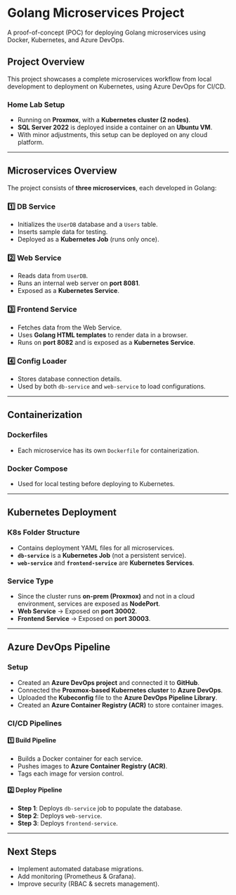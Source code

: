 # **Golang Microservices Project**
A proof-of-concept (POC) for deploying Golang microservices using Docker, Kubernetes, and Azure DevOps.

## **Project Overview**
This project showcases a complete microservices workflow from local development to deployment on Kubernetes, using Azure DevOps for CI/CD.

### **Home Lab Setup**
- Running on **Proxmox**, with a **Kubernetes cluster (2 nodes)**.
- **SQL Server 2022** is deployed inside a container on an **Ubuntu VM**.
- With minor adjustments, this setup can be deployed on any cloud platform.

---

## **Microservices Overview**
The project consists of **three microservices**, each developed in Golang:

### **1️⃣ DB Service**
- Initializes the `UserDB` database and a `Users` table.
- Inserts sample data for testing.
- Deployed as a **Kubernetes Job** (runs only once).

### **2️⃣ Web Service**
- Reads data from `UserDB`.
- Runs an internal web server on **port 8081**.
- Exposed as a **Kubernetes Service**.

### **3️⃣ Frontend Service**
- Fetches data from the Web Service.
- Uses **Golang HTML templates** to render data in a browser.
- Runs on **port 8082** and is exposed as a **Kubernetes Service**.

### **4️⃣ Config Loader**
- Stores database connection details.
- Used by both `db-service` and `web-service` to load configurations.

---

## **Containerization**

### **Dockerfiles**
- Each microservice has its own `Dockerfile` for containerization.

### **Docker Compose**
- Used for local testing before deploying to Kubernetes.

---

## **Kubernetes Deployment**

### **K8s Folder Structure**
- Contains deployment YAML files for all microservices.
- **`db-service`** is a **Kubernetes Job** (not a persistent service).
- **`web-service`** and **`frontend-service`** are **Kubernetes Services**.

### **Service Type**
- Since the cluster runs **on-prem (Proxmox)** and not in a cloud environment, services are exposed as **NodePort**.
- **Web Service** → Exposed on **port 30002**.
- **Frontend Service** → Exposed on **port 30003**.

---

## **Azure DevOps Pipeline**

### **Setup**
- Created an **Azure DevOps project** and connected it to **GitHub**.
- Connected the **Proxmox-based Kubernetes cluster** to **Azure DevOps**.
- Uploaded the **Kubeconfig** file to the **Azure DevOps Pipeline Library**.
- Created an **Azure Container Registry (ACR)** to store container images.

### **CI/CD Pipelines**

#### **1️⃣ Build Pipeline**
- Builds a Docker container for each service.
- Pushes images to **Azure Container Registry (ACR)**.
- Tags each image for version control.

#### **2️⃣ Deploy Pipeline**
- **Step 1**: Deploys `db-service` job to populate the database.
- **Step 2**: Deploys `web-service`.
- **Step 3**: Deploys `frontend-service`.

---

## **Next Steps**
- Implement automated database migrations.
- Add monitoring (Prometheus & Grafana).
- Improve security (RBAC & secrets management).
